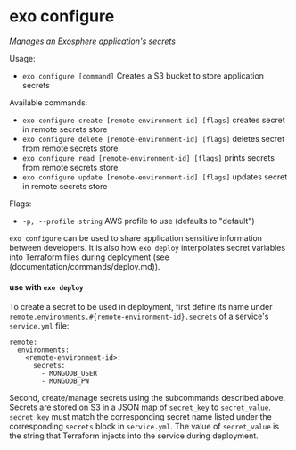 # exo configure

_Manages an Exosphere application's secrets_

Usage:
- `exo configure [command]` Creates a S3 bucket to store application secrets

Available commands:
- `exo configure create [remote-environment-id] [flags]` creates secret in remote secrets store
- `exo configure delete [remote-environment-id] [flags]` deletes secret from remote secrets store
- `exo configure read [remote-environment-id] [flags]` prints secrets from remote secrets store
- `exo configure update [remote-environment-id] [flags]` updates secret in remote secrets store

Flags:
- `-p, --profile string`   AWS profile to use (defaults to "default")

`exo configure` can be used to share application sensitive information between developers.
 It is also how `exo deploy` interpolates secret variables into Terraform files during deployment (see (documentation/commands/deploy.md)).

#### use with `exo deploy`
 To create a secret to be used in deployment, first define its name under `remote.environments.#{remote-environment-id}.secrets` of a service's `service.yml` file:

```
remote:
  environments:
    <remote-environment-id>:
      secrets:
        - MONGODB_USER
        - MONGODB_PW
```

Second, create/manage secrets using the subcommands described above. Secrets are stored on S3 in a JSON map of `secret_key` to `secret_value`.
 `secret_key` must match the corresponding secret name listed under the corresponding `secrets` block in `service.yml`. The value of `secret_value` is
 the string that Terraform injects into the service during deployment.
